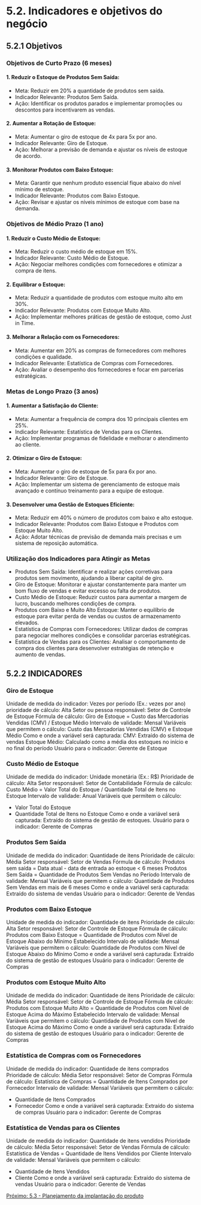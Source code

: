 # 5.2. Indicadores e objetivos do negócio

## 5.2.1 Objetivos 
### Objetivos de Curto Prazo (6 meses) 
#### 1. Reduzir o Estoque de Produtos Sem Saída:
- Meta: Reduzir em 20% a quantidade de produtos sem saída.
- Indicador Relevante: Produtos Sem Saída.
- Ação: Identificar os produtos parados e implementar promoções ou descontos para incentivarem as vendas.

#### 2. Aumentar a Rotação de Estoque:
- Meta: Aumentar o giro de estoque de 4x para 5x por ano.
- Indicador Relevante: Giro de Estoque.
- Ação: Melhorar a previsão de demanda e ajustar os níveis de estoque de acordo.

#### 3. Monitorar Produtos com Baixo Estoque:
- Meta: Garantir que nenhum produto essencial fique abaixo do nível mínimo de estoque.
- Indicador Relevante: Produtos com Baixo Estoque.
- Ação: Revisar e ajustar os níveis mínimos de estoque com base na demanda.

### Objetivos de Médio Prazo (1 ano)
#### 1. Reduzir o Custo Médio de Estoque:
- Meta: Reduzir o custo médio de estoque em 15%.
- Indicador Relevante: Custo Médio de Estoque.
- Ação: Negociar melhores condições com fornecedores e otimizar a compra de itens.

#### 2. Equilibrar o Estoque:
- Meta: Reduzir a quantidade de produtos com estoque muito alto em 30%.
- Indicador Relevante: Produtos com Estoque Muito Alto.
- Ação: Implementar melhores práticas de gestão de estoque, como Just in Time.

#### 3. Melhorar a Relação com os Fornecedores:
- Meta: Aumentar em 20% as compras de fornecedores com melhores condições e qualidade.
- Indicador Relevante: Estatística de Compras com Fornecedores.
- Ação: Avaliar o desempenho dos fornecedores e focar em parcerias estratégicas.

### Metas de Longo Prazo (3 anos)
#### 1. Aumentar a Satisfação do Cliente:
- Meta: Aumentar a frequência de compra dos 10 principais clientes em 25%.
- Indicador Relevante: Estatística de Vendas para os Clientes.
- Ação: Implementar programas de fidelidade e melhorar o atendimento ao cliente.

#### 2. Otimizar o Giro de Estoque:
- Meta: Aumentar o giro de estoque de 5x para 6x por ano.
- Indicador Relevante: Giro de Estoque.
- Ação: Implementar um sistema de gerenciamento de estoque mais avançado e contínuo treinamento para a equipe de estoque.

#### 3. Desenvolver uma Gestão de Estoques Eficiente:
- Meta: Reduzir em 40% o número de produtos com baixo e alto estoque.
- Indicador Relevante: Produtos com Baixo Estoque e Produtos com Estoque Muito Alto.
- Ação: Adotar técnicas de previsão de demanda mais precisas e um sistema de reposição automática.

### Utilização dos Indicadores para Atingir as Metas
- Produtos Sem Saída: Identificar e realizar ações corretivas para produtos sem movimento, ajudando a liberar capital de giro.
- Giro de Estoque: Monitorar e ajustar constantemente para manter um bom fluxo de vendas e evitar excesso ou falta de produtos.
- Custo Médio de Estoque: Reduzir custos para aumentar a margem de lucro, buscando melhores condições de compra.
- Produtos com Baixo e Muito Alto Estoque: Manter o equilíbrio de estoque para evitar perda de vendas ou custos de armazenamento elevados.
- Estatística de Compras com Fornecedores: Utilizar dados de compras para negociar melhores condições e consolidar parcerias estratégicas.
- Estatística de Vendas para os Clientes: Analisar o comportamento de compra dos clientes para desenvolver estratégias de retenção e aumento de vendas.

## 5.2.2 INDICADORES 
### Giro de Estoque
Unidade de medida do indicador:  Vezes por período (Ex.: vezes por ano)
prioridade de cálculo: Alta
Setor ou pessoa responsável: Setor de Controle de Estoque
Fórmula de cálculo: Giro de Estoque = Custo das Mercadorias Vendidas (CMV) / Estoque Médio
Intervalo de validade: Mensal
Variáveis que permitem o cálculo: Custo das Mercadorias Vendidas (CMV) e Estoque Médio
Como e onde a variável será capturada: CMV: Extraído do sistema de vendas
Estoque Médio: Calculado como a média dos estoques no início e no final do período
Usuário para o indicador: Gerente de Estoque

### Custo Médio de Estoque
Unidade de medida do indicador: Unidade monetária (Ex.: R$)
Prioridade de cálculo: Alta
Setor responsável: Setor de Contabilidade
Fórmula de cálculo: Custo Médio = Valor Total do Estoque / Quantidade Total de Itens no Estoque
Intervalo de validade: Anual
Variáveis que permitem o cálculo:
- Valor Total do Estoque
- Quantidade Total de Itens no Estoque
Como e onde a variável será capturada: Extraído do sistema de gestão de estoques. 
Usuário para o indicador: Gerente de Compras

### Produtos Sem Saída
Unidade de medida do indicador: Quantidade de itens
Prioridade de cálculo: Média
Setor responsável: Setor de Vendas
Fórmula de cálculo: Produtos sem saída = Data atual - data de entrada ao estoque < 6 meses
Produtos Sem Saída = Quantidade de Produtos Sem Vendas no Período
Intervalo de validade: Mensal
Variáveis que permitem o cálculo: Quantidade de Produtos Sem Vendas em mais de 6 meses
Como e onde a variável será capturada: Extraído do sistema de vendas
Usuário para o indicador: Gerente de Vendas

### Produtos com Baixo Estoque
Unidade de medida do indicador: Quantidade de itens
Prioridade de cálculo: Alta
Setor responsável: Setor de Controle de Estoque
Fórmula de cálculo: Produtos com Baixo Estoque = Quantidade de Produtos com Nível de Estoque Abaixo do Mínimo Estabelecido
Intervalo de validade: Mensal
Variáveis que permitem o cálculo: Quantidade de Produtos com Nível de Estoque Abaixo do Mínimo
Como e onde a variável será capturada: Extraído do sistema de gestão de estoques
Usuário para o indicador: Gerente de Compras

### Produtos com Estoque Muito Alto
Unidade de medida do indicador: Quantidade de itens
Prioridade de cálculo: Média
Setor responsável: Setor de Controle de Estoque
Fórmula de cálculo: Produtos com Estoque Muito Alto = Quantidade de Produtos com Nível de Estoque Acima do Máximo Estabelecido
Intervalo de validade: Mensal
Variáveis que permitem o cálculo: Quantidade de Produtos com Nível de Estoque Acima do Máximo
Como e onde a variável será capturada: Extraído do sistema de gestão de estoques
Usuário para o indicador: Gerente de Compras

### Estatística de Compras com os Fornecedores
Unidade de medida do indicador: Quantidade de itens comprados
Prioridade de cálculo: Média
Setor responsável: Setor de Compras
Fórmula de cálculo: Estatística de Compras = Quantidade de Itens Comprados por Fornecedor
Intervalo de validade: Mensal
Variáveis que permitem o cálculo:
- Quantidade de Itens Comprados
- Fornecedor
Como e onde a variável será capturada: Extraído do sistema de compras
Usuário para o indicador: Gerente de Compras

### Estatística de Vendas para os Clientes
Unidade de medida do indicador: Quantidade de itens vendidos
Prioridade de cálculo: Média
Setor responsável: Setor de Vendas
Fórmula de cálculo: Estatística de Vendas = Quantidade de Itens Vendidos por Cliente
Intervalo de validade: Mensal
Variáveis que permitem o cálculo:
- Quantidade de Itens Vendidos
- Cliente
Como e onde a variável será capturada: Extraído do sistema de vendas
Usuário para o indicador: Gerente de Vendas

[Próximo: 5.3 - Planejamento da implantação do produto](5.3-Planejamento-da-implantação-do-produto.md)